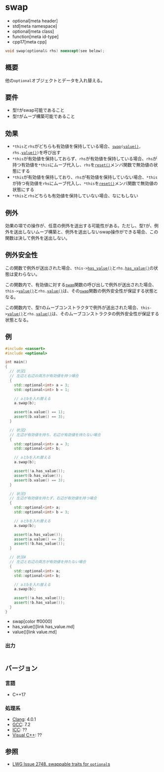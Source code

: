 # swap
* optional[meta header]
* std[meta namespace]
* optional[meta class]
* function[meta id-type]
* cpp17[meta cpp]

```cpp
void swap(optional& rhs) noexcept(see below);
```

## 概要
他の`optional`オブジェクトとデータを入れ替える。


## 要件
- 型`T`がswap可能であること
- 型`T`がムーブ構築可能であること


## 効果
- `*this`と`rhs`がどちらも有効値を保持している場合、[`swap`](/reference/utility/swap.md)`(`[`value()`](value.md)`, rhs.`[`value()`](value.md)`)`を呼び出す
- `*this`が有効値を保持しておらず、`rhs`が有効値を保持している場合、`rhs`が持つ有効値を`*this`にムーブ代入し、`rhs`を[`reset()`](reset.md)メンバ関数で無効値の状態にする
- `*this`が有効値を保持しており、`rhs`が有効値を保持していない場合、`*this`が持つ有効値を`rhs`にムーブ代入し、`*this`を[`reset()`](reset.md)メンバ関数で無効値の状態にする
- `*this`と`rhs`どちらも有効値を保持していない場合、なにもしない


## 例外
効果の項での操作が、任意の例外を送出する可能性がある。ただし、型`T`が、例外を送出しないムーブ構築と、例外を送出しないswap操作ができる場合、この関数は決して例外を送出しない。


## 例外安全性
この関数で例外が送出された場合、`this->`[`has_value()`](has_value.md)と`rhs.`[`has_value()`](has_value.md)の状態は変わらない。

この関数内で、有効値に対する[`swap`](/reference/utility/swap.md)関数の呼び出しで例外が送出された場合、`this->`[`value()`](value.md)と`rhs.`[`value()`](value.md)は、その[`swap`](/reference/utility/swap.md)関数の例外安全性が保証する状態となる。

この関数内で、型`T`のムーブコンストラクタで例外が送出された場合、`this->`[`value()`](value.md)と`rhs.`[`value()`](value.md)は、そのムーブコンストラクタの例外安全性が保証する状態となる。


## 例
```cpp example
#include <cassert>
#include <optional>

int main()
{
  // 状況1
  // 左辺と右辺の両方が有効値を持つ場合
  {
    std::optional<int> a = 3;
    std::optional<int> b = 1;

    // aとbを入れ替える
    a.swap(b);

    assert(a.value() == 1);
    assert(b.value() == 3);
  }

  // 状況2
  // 左辺が有効値を持ち、右辺が有効値を持たない場合
  {
    std::optional<int> a = 3;
    std::optional<int> b;

    // aとbを入れ替える
    a.swap(b);

    assert(!a.has_value());
    assert(b.has_value());
    assert(b.value() == 3);
  }

  // 状況3
  // 左辺が有効値を持たず、右辺が有効値を持つ場合
  {
    std::optional<int> a;
    std::optional<int> b = 3;

    // aとbを入れ替える
    a.swap(b);

    assert(a.has_value());
    assert(a.value() == 3);
    assert(!b.has_value());
  }

  // 状況4
  // 左辺と右辺の両方が有効値を持たない場合
  {
    std::optional<int> a;
    std::optional<int> b;

    // aとbを入れ替える
    a.swap(b);

    assert(!a.has_value());
    assert(!b.has_value());
  }
}
```
* swap[color ff0000]
* has_value()[link has_value.md]
* value()[link value.md]

### 出力
```
```

## バージョン
### 言語
- C++17

### 処理系
- [Clang](/implementation.md#clang): 4.0.1
- [GCC](/implementation.md#gcc): 7.2
- [ICC](/implementation.md#icc): ??
- [Visual C++](/implementation.md#visual_cpp): ??


## 参照
- [LWG Issue 2748. swappable traits for `optional`s](https://wg21.cmeerw.net/lwg/issue2748)
